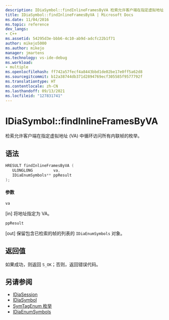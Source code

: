 ```yaml
---
description: IDiaSymbol::findInlineFramesByVA 检索允许客户端在指定虚拟地址 (VA) 中循环访问所有内联帧的枚举。
title: IDiaSymbol::findInlineFramesByVA | Microsoft Docs
ms.date: 11/04/2016
ms.topic: reference
dev_langs:
- C++
ms.assetid: 54295d3e-bbb6-4c10-ab9d-adcfc22b1f71
author: mikejo5000
ms.author: mikejo
manager: jmartens
ms.technology: vs-ide-debug
ms.workload:
- multiple
ms.openlocfilehash: ff742a57fecf4a8443bbd1de02be17e0ff5a62d8
ms.sourcegitcommit: b12a38744db371d2894769ecf305585f9577792f
ms.translationtype: HT
ms.contentlocale: zh-CN
ms.lasthandoff: 09/13/2021
ms.locfileid: "127831741"
---
```

# <a name="idiasymbolfindinlineframesbyva"></a>IDiaSymbol::findInlineFramesByVA
检索允许客户端在指定虚拟地址 (VA) 中循环访问所有内联帧的枚举。

## <a name="syntax"></a>语法

```C++
HRESULT findInlineFramesByVA ( 
   ULONGLONG         va,
   IDiaEnumSymbols** ppResult
);
```

#### <a name="parameters"></a>参数
 `va`

[in] 将地址指定为 VA。

 `ppResult`

[out] 保留包含已检索的帧的列表的 `IDiaEnumSymbols` 对象。

## <a name="return-value"></a>返回值
 如果成功，则返回 `S_OK`；否则，返回错误代码。

## <a name="see-also"></a>另请参阅
- [IDiaSession](../../debugger/debug-interface-access/idiasession.md)
- [IDiaSymbol](../../debugger/debug-interface-access/idiasymbol.md)
- [SymTagEnum 枚举](../../debugger/debug-interface-access/symtagenum.md)
- [IDiaEnumSymbols](../../debugger/debug-interface-access/idiaenumsymbols.md)
